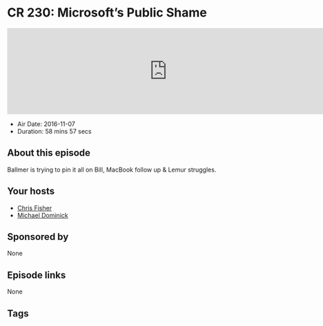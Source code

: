 # CR 230: Microsoft’s Public Shame

<iframe src="https://player.fireside.fm/v2/MLf2ZzhC+N3pIGTFE?theme=dark" width="740" height="200" frameborder="0" scrolling="no"></iframe>

* Air Date: 2016-11-07
* Duration: 58 mins 57 secs

## About this episode

Ballmer is trying to pin it all on Bill, MacBook follow up & Lemur struggles.

## Your hosts
* [Chris Fisher](https://coder.show/hosts/chrislas)
* [Michael Dominick](https://coder.show/hosts/michael)

## Sponsored by

None



## Episode links

None



## Tags

